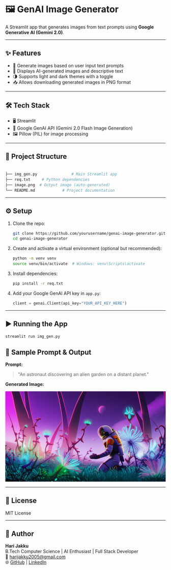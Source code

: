 # 🖼️ GenAI Image Generator

A Streamlit app that generates images from text prompts using **Google Generative AI (Gemini 2.0)**.

---

## ✨ Features

- 🎨 Generate images based on user input text prompts  
- 💬 Displays AI-generated images and descriptive text  
- 🌗 Supports light and dark themes with a toggle  
- 📥 Allows downloading generated images in PNG format

---

## 🛠️ Tech Stack

- 🖥️ Streamlit  
- 🤖 Google GenAI API (Gemini 2.0 Flash Image Generation)  
- 🖼️ Pillow (PIL) for image processing

---
## 📂 Project Structure

```bash

├── img_gen.py               # Main Streamlit app
├── req.txt     # Python dependencies
├── image.png  # Output image (auto-generated)
└── README.md            # Project documentation
```
---

## ⚙️ Setup

1. Clone the repo:
    ```bash
    git clone https://github.com/yourusername/genai-image-generator.git
    cd genai-image-generator
    ```

2. Create and activate a virtual environment (optional but recommended):
    ```bash
    python -m venv venv
    source venv/bin/activate  # Windows: venv\Scripts\activate
    ```

3. Install dependencies:
    ```bash
    pip install -r req.txt
    ```

4. Add your Google GenAI API key in `app.py`:
    ```python
    client = genai.Client(api_key="YOUR_API_KEY_HERE")
    ```

---

## ▶️ Running the App

```bash
streamlit run img_gen.py
```

## 📝 Sample Prompt & Output

**Prompt:**  
> "An astronaut discovering an alien garden on a distant planet."

**Generated Image:**  

![Sample Generated Image](gemini-native-image.png)

---

## 📄 License

MIT License

---

## 👤 Author

**Hari Jakku**  
B.Tech Computer Science | AI Enthusiast | Full Stack Developer  
📧 harijakku2005@gmail.com  
🌐 [GitHub](https://github.com/HariJakku) | [LinkedIn](https://linkedin.com/in/hari-jakku-189921278/)

